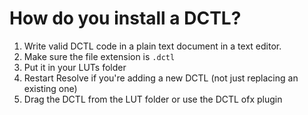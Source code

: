 # How do you install a DCTL?

1. Write valid DCTL code in a plain text document in a text editor.
1. Make sure the file extension is `.dctl`
1. Put it in your LUTs folder
1. Restart Resolve if you're adding a new DCTL (not just replacing an existing one)
1. Drag the DCTL from the LUT folder or use the DCTL ofx plugin